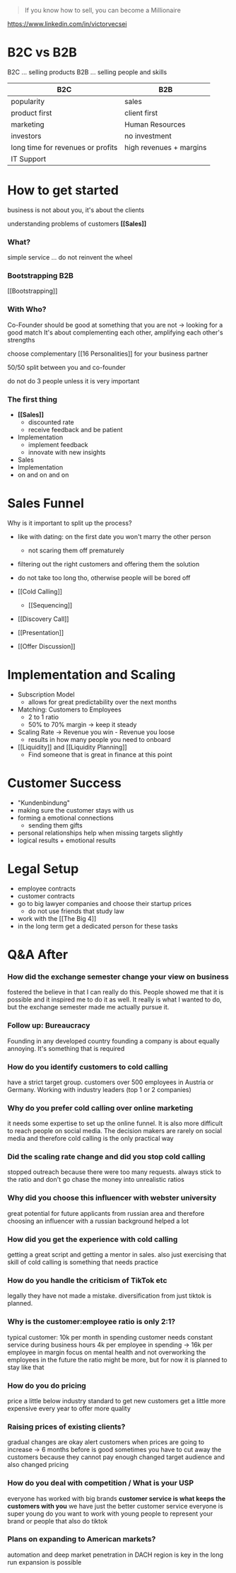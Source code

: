> If you know how to sell, you can become a Millionaire

https://www.linkedin.com/in/victorvecsei

# B2C vs B2B

B2C ... selling products
B2B ... selling people and skills

| B2C           | B2B                     |
| ------------- | ----------------------- |
| popularity    | sales                   |
| product first | client first            |
| marketing     | Human Resources         |
| investors     | no investment           |
| long time for revenues or profits              | high revenues + margins |
| IT Support    |                         |

# How to get started
business is not about you, it's about the clients

understanding problems of customers
**[[Sales]]**

### What?
simple service ... do not reinvent the wheel

### Bootstrapping B2B
[[Bootstrapping]]

### With Who?
Co-Founder should be good at something that you are not -> looking for a good match
It's about complementing each other, amplifying each other's strengths

choose complementary [[16 Personalities]] for your business partner

50/50 split between you and co-founder

do not do 3 people unless it is very important

### The first thing
- **[[Sales]]**
	- discounted rate
	- receive feedback and be patient
- Implementation
	- implement feedback
	- innovate with new insights
- Sales
- Implementation
- on and on and on

# Sales Funnel
Why is it important to split up the process?
- like with dating: on the first date you won't marry the other person
	- not scaring them off prematurely
- filtering out the right customers and offering them the solution
- do not take too long tho, otherwise people will be bored off

- [[Cold Calling]]
	- [[Sequencing]]
- [[Discovery Call]]
- [[Presentation]]
- [[Offer Discussion]]

# Implementation and Scaling
- Subscription Model
	- allows for great predictability over the next months
- Matching: Customers to Employees
	- 2 to 1 ratio
	- 50% to 70% margin -> keep it steady
- Scaling Rate -> Revenue you win - Revenue you loose
	- results in how many people you need to onboard
- [[Liquidity]] and [[Liquidity Planning]]
	- Find someone that is great in finance at this point

# Customer Success
- "Kundenbindung"
- making sure the customer stays with us
- forming a emotional connections
	- sending them gifts
- personal relationships help when missing targets slightly
- logical results + emotional results

# Legal Setup
- employee contracts
- customer contracts
- go to big lawyer companies and choose their startup prices
	- do not use friends that study law
- work with the [[The Big 4]] 
- in the long term get a dedicated person for these tasks

# Q&A After
### How did the exchange semester change your view on business
fostered the believe in that I can really do this. People showed me that it is possible and it inspired me to do it as well. It really is what I wanted to do, but the exchange semester made me actually pursue it.

### Follow up: Bureaucracy
Founding in any developed country founding a company is about equally annoying. It's something that is required

### How do you identify customers to cold calling
have a strict target group. customers over 500 employees in Austria or Germany. Working with industry leaders (top 1 or 2 companies)

### Why do you prefer cold calling over online marketing 
it needs some expertise to set up the online funnel. It is also more difficult to reach people on social media. The decision makers are rarely on social media and therefore cold calling is the only practical way

### Did the scaling rate change and did you stop cold calling
stopped outreach because there were too many requests.
always stick to the ratio and don't go chase the money into unrealistic ratios

### Why did you choose this influencer with webster university
great potential for future applicants from russian area and therefore choosing an influencer with a russian background helped a lot

### How did you get the experience with cold calling
getting a great script and getting a mentor in sales. also just exercising that skill of cold calling is something that needs practice

### How do you handle the criticism of TikTok etc
legally they have not made a mistake. diversification from just tiktok is planned. 

### Why is the customer:employee ratio is only 2:1?
typical customer: 10k per month in spending
customer needs constant service during business hours
4k per employee in spending -> 16k per employee in margin
focus on mental health and not overworking the employees
in the future the ratio might be more, but for now it is planned to stay like that

### How do you do pricing
price a little below industry standard to get new customers
get a little more expensive every year to offer more quality

### Raising prices of existing clients?
gradual changes are okay
alert customers when prices are going to increase -> 6 months before is good
sometimes you have to cut away the customers because they cannot pay enough
changed target audience and also changed pricing

### How do you deal with competition / What is your USP
everyone has worked with big brands
**customer service is what keeps the customers with you**
we have just the better customer service
everyone is super young
do you want to work with young people to represent your brand or people that also do tiktok

### Plans on expanding to American markets?
automation and deep market penetration in DACH region is key
in the long run expansion is possible









